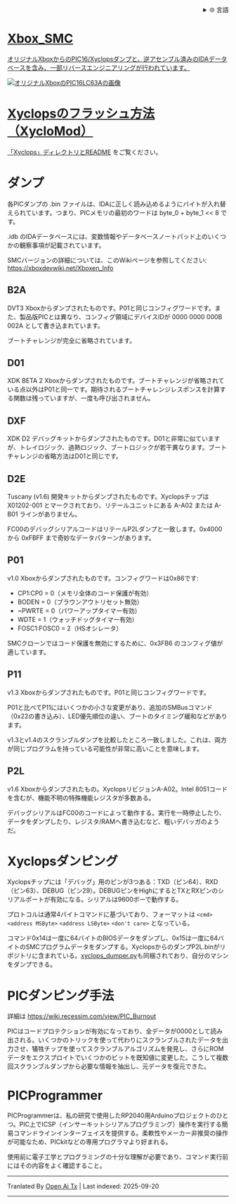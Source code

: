
<div align="right">
  <details>
    <summary >🌐 言語</summary>
    <div>
      <div align="center">
        <a href="https://openaitx.github.io/view.html?user=Prehistoricman&project=Xbox_SMC&lang=en">English</a>
        | <a href="https://openaitx.github.io/view.html?user=Prehistoricman&project=Xbox_SMC&lang=zh-CN">简体中文</a>
        | <a href="https://openaitx.github.io/view.html?user=Prehistoricman&project=Xbox_SMC&lang=zh-TW">繁體中文</a>
        | <a href="https://openaitx.github.io/view.html?user=Prehistoricman&project=Xbox_SMC&lang=ja">日本語</a>
        | <a href="https://openaitx.github.io/view.html?user=Prehistoricman&project=Xbox_SMC&lang=ko">한국어</a>
        | <a href="https://openaitx.github.io/view.html?user=Prehistoricman&project=Xbox_SMC&lang=hi">हिन्दी</a>
        | <a href="https://openaitx.github.io/view.html?user=Prehistoricman&project=Xbox_SMC&lang=th">ไทย</a>
        | <a href="https://openaitx.github.io/view.html?user=Prehistoricman&project=Xbox_SMC&lang=fr">Français</a>
        | <a href="https://openaitx.github.io/view.html?user=Prehistoricman&project=Xbox_SMC&lang=de">Deutsch</a>
        | <a href="https://openaitx.github.io/view.html?user=Prehistoricman&project=Xbox_SMC&lang=es">Español</a>
        | <a href="https://openaitx.github.io/view.html?user=Prehistoricman&project=Xbox_SMC&lang=it">Italiano</a>
        | <a href="https://openaitx.github.io/view.html?user=Prehistoricman&project=Xbox_SMC&lang=ru">Русский</a>
        | <a href="https://openaitx.github.io/view.html?user=Prehistoricman&project=Xbox_SMC&lang=pt">Português</a>
        | <a href="https://openaitx.github.io/view.html?user=Prehistoricman&project=Xbox_SMC&lang=nl">Nederlands</a>
        | <a href="https://openaitx.github.io/view.html?user=Prehistoricman&project=Xbox_SMC&lang=pl">Polski</a>
        | <a href="https://openaitx.github.io/view.html?user=Prehistoricman&project=Xbox_SMC&lang=ar">العربية</a>
        | <a href="https://openaitx.github.io/view.html?user=Prehistoricman&project=Xbox_SMC&lang=fa">فارسی</a>
        | <a href="https://openaitx.github.io/view.html?user=Prehistoricman&project=Xbox_SMC&lang=tr">Türkçe</a>
        | <a href="https://openaitx.github.io/view.html?user=Prehistoricman&project=Xbox_SMC&lang=vi">Tiếng Việt</a>
        | <a href="https://openaitx.github.io/view.html?user=Prehistoricman&project=Xbox_SMC&lang=id">Bahasa Indonesia</a>
        | <a href="https://openaitx.github.io/view.html?user=Prehistoricman&project=Xbox_SMC&lang=as">অসমীয়া</
      </div>
    </div>
  </details>
</div>

# Xbox_SMC
オリジナルXboxからのPIC16/Xyclopsダンプと、逆アセンブル済みのIDAデータベースを含み、一部リバースエンジニアリングが行われています。

![オリジナルXboxのPIC16LC63Aの画像](https://raw.githubusercontent.com/Prehistoricman/Xbox_SMC/master/pic16lc63a.jpg)

# Xyclopsのフラッシュ方法（XycloMod）
[「Xyclops」ディレクトリとREADME](/Xyclops) をご覧ください。

# ダンプ
各PICダンプの .bin ファイルは、IDAに正しく読み込めるようにバイトが入れ替えられています。つまり、PICメモリの最初のワードは byte_0 + byte_1 << 8 です。

.idb のIDAデータベースには、変数情報やデータベースノートパッド上のいくつかの観察事項が記載されています。

SMCバージョンの詳細については、このWikiページを参照してください: https://xboxdevwiki.net/Xboxen_Info

## B2A
DVT3 Xboxからダンプされたものです。P01と同じコンフィグワードです。また、製品版PICとは異なり、コンフィグ領域にデバイスIDが 0000 0000 000B 002A として書き込まれています。

ブートチャレンジが完全に省略されています。

## D01
XDK BETA 2 Xboxからダンプされたものです。ブートチャレンジが省略されている点以外はP01と同一です。期待されるブートチャレンジレスポンスを計算する関数は残っていますが、一度も呼び出されません。

## DXF
XDK D2 デバッグキットからダンプされたものです。D01と非常に似ていますが、トレイロジック、過熱ロジック、ブートロジックが若干異なります。ブートチャレンジの省略方法はD01と同じです。

## D2E
Tuscany (v1.6) 開発キットからダンプされたものです。Xyclopsチップは X01202-001 とマークされており、リテールユニットにある A-A02 または A-B01 ラインがありません。

FC00のデバッグシリアルコードはリテールP2Lダンプと一致します。0x4000 から 0xFBFF まで奇妙なデータパターンがあります。

## P01
v1.0 Xboxからダンプされたものです。コンフィグワードは0x86です:
- CP1:CP0 = 0（メモリ全体のコード保護が有効）
- BODEN = 0（ブラウンアウトリセット無効）
- ~PWRTE = 0（パワーアップタイマー有効）
- WDTE = 1（ウォッチドッグタイマー有効）
- FOSC1:FOSC0 = 2（HSオシレータ）

SMCクローンではコード保護を無効にするために、0x3FB6 のコンフィグ値が適しています。

## P11
v1.3 Xboxからダンプされたものです。P01と同じコンフィグワードです。

P01と比べてP11にはいくつかの小さな変更があり、追加のSMBusコマンド（0x22の書き込み）、LED優先順位の違い、ブートのタイミング緩和などがあります。

v1.3とv1.4のスクランブルダンプを比較したところ一致しました。これは、両方が同じプログラムを持っている可能性が非常に高いことを意味します。

## P2L
v1.6 Xboxからダンプされたもの。XyclopsリビジョンA-A02。Intel 8051コードを含むが、機能不明の特殊機能レジスタが多数ある。

デバッグシリアルはFC00のコードによって動作する。実行を一時停止したり、データをダンプしたり、レジスタ/RAMへ書き込むなど、粗いデバッガのようだ。

# Xyclopsダンピング

Xyclopsチップには「デバッグ」用のピンが3つある：TXD（ピン64）、RXD（ピン63）、DEBUG（ピン29）。DEBUGピンをHighにするとTXとRXピンのシリアルポートが有効になる。シリアルは9600ボーで動作する。

プロトコルは通常4バイトコマンドに基づいており、フォーマットは `<cmd>` `<address MSByte>` `<address LSByte>` `<don't care>` となっている。

コマンド0x14は一度に64バイトのBIOSデータをダンプし、0x15は一度に64バイトのSMCプログラムデータをダンプする。XyclopsからのダンプP2L.binがリポジトリに含まれている。[xyclops_dumper.py](/Xyclops/xyclops_dumper.py)も同梱されており、自分のマシンをダンプできる。

# PICダンピング手法
詳細は https://wiki.recessim.com/view/PIC_Burnout

PICはコードプロテクションが有効になっており、全データが0000として読み出される。いくつかのトリックを使って代わりにスクランブルされたデータを出力させ、犠牲チップを使ってスクランブルアルゴリズムを発見し、さらにROMデータをエクスプロイトでいくつかのビットを既知値に変更した。こうして複数回スクランブルダンプから必要な情報を抽出し、元データを復元できた。

# PICProgrammer
PICProgrammerは、私の研究で使用したRP2040用Arduinoプロジェクトのひとつ。PIC上でICSP（インサーキットシリアルプログラミング）操作を実行する簡易コマンドラインインターフェイスを提供する。柔軟性やメーカー非推奨の操作が可能なため、PICkitなどの専用プログラマより好まれる。

使用前に電子工学とプログラミングの十分な理解が必要であり、コマンド実行前にはその内容をよく確認すること。


---

Tranlated By [Open Ai Tx](https://github.com/OpenAiTx/OpenAiTx) | Last indexed: 2025-09-20

---